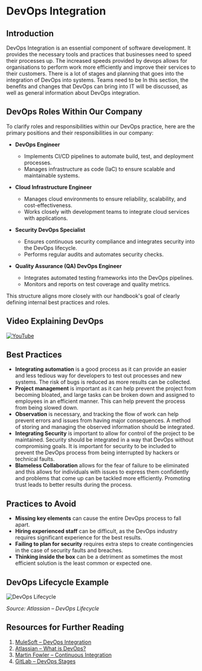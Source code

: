 # DevOps Integration

## Introduction
DevOps Integration is an essential component of software development. It provides the necessary tools and practices that businesses need to speed their processes up. The increased speeds provided by devops allows for organisations to perform work more efficiently and improve their services to their customers. There is a lot of stages and planning that goes into the integration of DevOps into systems. Teams need to be In this section, the benefits and changes that DevOps can bring into IT will be discussed, as well as general information about DevOps integration.

## DevOps Roles Within Our Company

To clarify roles and responsibilities within our DevOps practice, here are the primary positions and their responsibilities in our company:

- **DevOps Engineer**
  - Implements CI/CD pipelines to automate build, test, and deployment processes.
  - Manages infrastructure as code (IaC) to ensure scalable and maintainable systems.
  
- **Cloud Infrastructure Engineer**
  - Manages cloud environments to ensure reliability, scalability, and cost-effectiveness.
  - Works closely with development teams to integrate cloud services with applications.

- **Security DevOps Specialist**
  - Ensures continuous security compliance and integrates security into the DevOps lifecycle.
  - Performs regular audits and automates security checks.

- **Quality Assurance (QA) DevOps Engineer**
  - Integrates automated testing frameworks into the DevOps pipelines.
  - Monitors and reports on test coverage and quality metrics.

This structure aligns more closely with our handbook's goal of clearly defining internal best practices and roles.

## Video Explaining DevOps

[![YouTube](http://i.ytimg.com/vi/Me3ea4nUt0U/hqdefault.jpg)](https://www.youtube.com/watch?v=Me3ea4nUt0U)

## Best Practices

- **Integrating automation** is a good process as it can provide an easier and less tedious way for developers to test out processes and new systems. The risk of bugs is reduced as more results can be collected.
- **Project management** is important as it can help prevent the project from becoming bloated, and large tasks can be broken down and assigned to employees in an efficient manner. This can help prevent the process from being slowed down.
- **Observation** is necessary, and tracking the flow of work can help prevent errors and issues from having major consequences. A method of storing and managing the observed information should be integrated.
- **Integrating Security** is important to allow for control of the project to be maintained. Security should be integrated in a way that DevOps without compromising goals. It is important for security to be included to prevent the DevOps process from being interrupted by hackers or technical faults.
- **Blameless Collaboration** allows for the fear of failure to be eliminated and this allows for individuals with issues to express them confidently and problems that come up can be tackled more efficiently. Promoting trust leads to better results during the process. 

## Practices to Avoid

- **Missing key elements** can cause the entire DevOps process to fall apart.
- **Hiring experienced staff** can be difficult, as the DevOps industry requires significant experience for the best results.
- **Failing to plan for security** requires extra steps to create contingencies in the case of security faults and breaches.
- **Thinking inside the box** can be a detriment as sometimes the most efficient solution is the least common or expected one.

## DevOps Lifecycle Example

![DevOps Lifecycle](https://wac-cdn.atlassian.com/dam/jcr:1f9893d0-a300-4afd-95b3-3ddb79403d62/ADO-DevOps-Tool_1200x675@2x.png?cdnVersion=2629)

*Source: Atlassian – DevOps Lifecycle*

## Resources for Further Reading

1. [MuleSoft – DevOps Integration](https://www.mulesoft.com/resources/devops-integration)
2. [Atlassian – What is DevOps?](https://www.atlassian.com/devops/what-is-devops)
3. [Martin Fowler – Continuous Integration](https://martinfowler.com/articles/continuousIntegration.html)
4. [GitLab – DevOps Stages](https://about.gitlab.com/topics/devops/)
